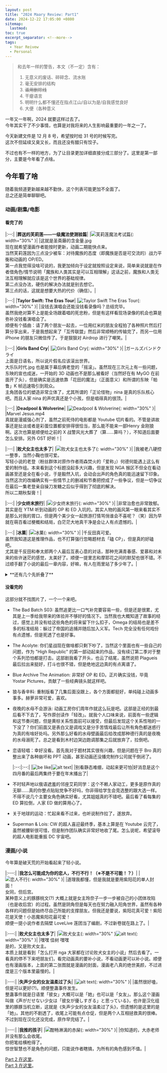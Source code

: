 ```yaml
---
layout: post
title: "2024 Maary Review: Part1"
date: 2024-12-22 17:05:00 +0800
sitemap:
  lastmod: 
toc: true 
excerpt_separator: <!--more-->
tags:
  - Year Reivew
  - Personal
---
```


> 和去年一样的警告，本文（不一定）含有：  
> 1. 无意义的废话、碎碎念、流水账  
> 2. 毫无安排的结构  
> 3. ~~滥用删除线~~  
> 4. 干瘪语言  
> 5. 明明什么都不懂还在指点江山/自以为是/自我感觉良好  
> 6. 大便（各种意义  

一年又一年啊，2024 就要这样过去了。  
今年其实干了不少事情，也算是对我将来的人生影响最重要的一年之一了。  

今天新建文件是 12 月 8 号，希望按时给 31 号的时候写完。  
这次不但延续又臭又长，而且还没有醋只有饺子。  

不过也有不一样的地方，为了让目录更加详细直接分成三部分了。这里是第一部分，主要是今年看了点啥。    

<!--more-->

## 今年看了啥

随着我频道更新越来越不勤快，这个列表可能更加不全面了。  
总之还是简单聊聊吧。  

### 动画/剧集/电影

#### 看完了的

|:--:|
|**葬送的芙莉莲——一级魔法使测验篇**|
|![芙莉莲魔法考试篇](/assets/2024-12-31-2024-Maary-Review/Frieren_KV4.webp){: width="30%" }|
|这就是圣斋藤的含金量.jpg <br/> 现在就希望漫画作者能按时更新，动画二期能快点来。<br/> 当然芙莉莲因为三点没少被车：对待魔族的态度（即魔族是否是可交流的）战力平衡和动画的 OP/ED。<br/>第一点我觉得没啥可说的，我更加倾向于设定就按照设定来说，简单来说就是在作者借角色/情节说明「魔族和人类其实是可以互相理解」这话之前，魔族和人类无法互相理解就应该是这个世界的基础规律。<br/>第二点没办法，硬伤的解决办法就是别去想它。<br/>第三点的话，这就是想要大热的代价（确信）。|

|:--:|
|**Taylor Swift: The Eras Tour**|
|![Taylor Swift The Eras Tour](/assets/2024-12-31-2024-Maary-Review/image-1.webp){: width="30%" }|
|没钱去演唱会还能没钱看录像吗？总结完毕。<br/>虽然我绝对算不上是能全场跟着唱的死忠粉，但是有这样看现场录像的机会也算是弥补没钱看演唱会了。<br/>顺便有个插曲：请了两个朋友一起去，一位用红米的朋友全程拍了各种照片然后打算分享出来，于是我想起来了「互传联盟」然后非常顺畅的传输完了，而另一位用 iPhone 的朋友只微信传了。于是狠狠对 Airdrop 进行了嘲笑。|

|:--:|
|**Girls Band Cry**|
|![Girls Band Cry](/assets/2024-12-31-2024-Maary-Review/image-38.webp){: width="30%" }|
|ガールズバンドクライ<br/>上面是日语名，所以说片假名应该滚出世界。<br/>大乐队时代.jpg 也是属于幕后俩老登的「摇滚」。虽然现在三次元上有一些问题，东映的宣也成迷，一开始的 3D 动画也不是那么被看好（当然好在有 MyGO 在前面开了头），但是确实是迅速依靠「花田的魔法」（正面意义）和所谓的东映「帕鲁」K 帧迅速吸引到观众。<br/>主角团各位的塑造非常立体了，尤其所谓的「正论怪物」nina 是真的乐队核心吧。而且人家 nina 的声优真还是个小孩，但是唱得真的很顶。|

|:--:|
|**Deadpool & Wolverine**|
|![Deadpool & Wolverine](/assets/2024-12-31-2024-Maary-Review/image-6.webp){: width="30%" }|
|Marvel Jesus.mp4<br/>真就是漫威强心剂了，虽然之前死侍的电影都是 Youtube 切片看的。不管是讲故事还是扯淡或者是彩蛋位置都安排得很恰当，那么能不能来一部Henry 金刚狼啊。这次也算是顺便给之前的 X 战警风光大葬了（算……算吗？），不知道后面要怎么安排。另外 OST 好听！|

|:--:|
|**败犬女主也太多了**|
|![败犬女主也太多了](/assets/2024-12-31-2024-Maary-Review/image-39.webp){: width="30%" }|
|我被老八硬控一整季，当然小鞠也很可爱。<br/>写轻小说的老登（粉丝群体对原作作者雨森焚火的「爱称」）何德何能遇上这么有爱的制作组。本来看到这个标题没起多大兴趣，但是发现 NGA 猴区不但全在看动画甚至还是全在看小说，于是毅然入坑，会动会出声的角色真的能迅速留下印象。当然这次的改编确实有一些情节上的删减和节奏把控成了一些争议，但是一切争议在最后一集老登亲自操刀发糖之后似乎得到了彻底的解决。<br/>所以二期秋梨膏！|

|:--:|
|**少女终末旅行**|
|![少女终末旅行](/assets/2024-12-31-2024-Maary-Review/image-40.webp){: width="30%" }|
|非常治愈也非常致郁。<br/>其实是在 YTM 听到动画的 OP 和 ED 入坑的。其实人物的画风第一眼来看其实不是那么对我的胃口，但是两个美少女一起旅游打情骂俏谁会不喜呢？（笑）因为早就在萌百看过梗概和结局，白茫茫大地真干净是会让人有点遗憾的。|

|:--:|
|**冰菓**|
|![冰菓](/assets/2024-12-31-2024-Maary-Review/image-41.webp){: width="30%" }|
|千反田真可爱。<br/>虽然我知道这是推理作品，也不打算强行忽略题材去「磕 CP」，但是真的好磕吧。<br/>尤其是千反田和奉太郎两个人最后互表心意的对话，那种充满青春感、爱慕和对未来的些许迷茫的感觉，太美好了。顺便一提里志和摩耶花之间的默契也很不错。不过顺手翻了小说的最后一章内容，好嘛，有人在雨里站了多少年了。|

<details>

<summary markdown="span"> 
**还有几个先折叠了** 
</summary>

  |:--:|
  |**Godzilla x Kong: The New Empire**|
  |![Godzilla x Kong](/assets/2024-12-31-2024-Maary-Review/image-2.webp){: width="30%" }|
  |都怪兽宇宙了多点怪兽吧。<br/>前面的节奏有点拖沓，到后半段开始主线狂飙。另外就是虽然看的时候挺热闹，看完一琢磨就感觉你们最后这打的基本上就是一边倒。不过没记错的话这次应该是朋友请客看的，倒也不亏。|

  |:--:|
  |**摇曳露营 第三辑**|
  |![摇曳露营](/assets/2024-12-31-2024-Maary-Review/Yurucamp_S3_Teaser10.webp){: width="30%" }|
  |更换了制作公司确实是有些遗憾的。<br/>OP ED 依然很好听，特别 OP 的动画很有风格，喜欢。故事依然是让人放松的露营日常，但是不管是画风上的变化还是节奏上的把控都很难说比前作要出彩。不过仍然看得很开心，尤其经常晚上为了减肥不吃饭然后点开摇曳露营看主角团各种吃，我好饿。|

  |:--:|
  |**虹四格 二期**|
  |![虹四格](/assets/2024-12-31-2024-Maary-Review/Nijiyon_animation_key_visual2.webp){: width="30%" }|
  |制作组的热情依然很足，看的也很开心，但确实记忆点似乎不是很多，也可能是间隔时间太长的关系。<br/>毕竟是泡面番。<br/>所以其实我更关心完结篇是个什么情况，不管是什么时候国内能看到还是被前辈团的唐突重大发布吓到。|

  |:--:|
  |**凉宫春日的忧郁**|
  |![凉宫春日的忧郁](/assets/2024-12-31-2024-Maary-Review/image.webp){: width="30%" }|
  |拳头硬了.jpg<br/>简单来说凉宫春日的忧郁这个分为 06 和 09 版本，06 的版本播放顺序是乱序的，即播放的顺序和事件发生的顺序并不一致；而 09 版调整了顺序到正序之后又加入了一些新制作的集数。因此我直接下载了 09 版本开始补，但遗憾的是这是一个糟糕的选择。<br/>简单来说我非常难以接受那个时代的女主性格，如果说 06 版本的故事中凉宫的行为还只是有些过分，09 中的新增集中的一些行为已经到了难以忍受的程度。其中的一些行为在我看来已经完全是无理取闹和霸凌了，当然兔女郎上台当主唱那里确实是经典，但是其他的部分还是算了。|

</details>

#### 没看完的

这部分就不找图片了，一个一个来吧。  

- The Bad Batch S03: 虽然追更比一口气补完要容易一些，但是还是很累，尤其是上一季给我带来的体验并不够好的情况下。当然我也大概知道了故事的经过，感觉上并没有给这些角色的将来留下什么扣子，Omega 的结局也是差不多的标准结局：躲过了帝国的追捕并随后加入义军。Tech 完全没有任何戏份有点遗憾，但是死透了也是好事。  
- The Acolyte: 你们星战现在做啥都只剩下吵了，当然这个里面也有一些自己的问题，作为 "High Republic" 的第一部动起来的作品，没有续订第二季对于整个系列恐怕都是打击。这部剧我看了开头，也云了结尾，虽然说把 Plagueis 最后拉出来挺好，打斗也很不错，但是绝地这边真的有点离谱了。
- Blue Archive The Animation: 非常好 OP 和 ED。正片确实没钱，毕竟 Yostar Pictures，贡献了一些经典镜头就这样吧。
- 狼与香辛料: 重制版看了几集后面没跟上，各个方面都挺好，单纯碰上动画多事多。赫萝非常可爱，喜欢。
- 夜晚的水母不会游泳: 动画工房你们周年作就这么玩是吧。这部是正经的到最后看不下去了，写作原创读作「轻改」。就我个人口味来说，前面有一些逻辑和这节奏问题，但是黄棕关系性面前可以接受，但最后发现这个关系性啪的一下没了？你们前面又是表白又是调戏又是分手苦情戏最后让所有角色都迷惑行为真的有啥好处吗。另外那么好看的水母壁画最后给改成那种德行真的是夜晚的水母溺死了。总之是看到木村边哭边跑调那集之后就放弃了，拉倒吧。
- 恋语轻唱：幸好没看。首先我对于题材其实很有兴趣，但是问题在于 Bro 真的整出来了各种崩坏和 PPT 动画，甚至动画还没播完制作公司就干倒闭了。
  
  |:--:|:--:|
  |![be like](/assets/2024-12-31-2024-Maary-Review/image-11.webp)|![alt text](/assets/2024-12-31-2024-Maary-Review/image-14.webp)|
  |别看静态难绷，动起来更可怕|好消息是这个四月番的最后两集终于要在年末播出了|
- 不时轻声地以俄语遮羞的邻座艾莉同学：这个不赖人家动工，更多是原作真的无聊……真的你整点贴贴党争不好吗，你非得给学生会竞选整的跟大选一样。不得不说几个主要女角色确实好看，尤其姐姐真的不错吧。最后看了看每集的 ED 算拉倒，人家 ED 做的算用心了。
- 关于地球的运动：忙起来看不过来，也听说制作拉了，遂放弃。
- Superman & Lois: CW 的超人喜迎最终季，基本上算是在 Youtube 云完了，虽然被腰斩很可惜，但是制作团队确实非常好地收了尾。怎么说呢，希望滚导的超人电影能重振 DC 宇宙吧。

### 漫画/小说

今年算是破天荒的开始看起来了轻小说。

|:---:|
|**我怎么可能成为你的恋人，不行不行！（※不是不可能！？）**|
|![恋人不行](/assets/2024-12-31-2024-Maary-Review/image-15.webp){: width="30%" }|
|道理我都懂，但是我就是要用紫阳花的单人封面！<br/>女同，但后宫。<br/>某种意义上的豚豚桃文(?) 大概上就是女主玲奈子一步一步被自己的小团体攻陷（也是收后宫）的过程。虽然是阴角但是每天也在努力融入阳角世界，虽然有各种各样的问题但是始终尽自己所能的支撑朋友。但我还是要说，紫阳花真可爱！紫阳花是天使！小恶魔紫阳花最可爱！<br/>顺便一提小说作者去隔壁 LoveLive 莲团当了编剧，不过新卷就在路上了。|

|:---:|
|**败犬女主也太多了**|
|![败犬女主](/assets/2024-12-31-2024-Maary-Review/image-16.webp){: width="30%" }![alt text](/assets/2024-12-31-2024-Maary-Review/image-17.webp){: width="30%" }|
|嘿嘿 佳树 嘿嘿<br/>是的，又是败犬女主。<br/>本质上就是看到「怎么打开 nga 大家都在讨论败犬女主的小说」然后去看了。一看真的停不下来吧朋友们，看完动画真的要补小说，不看动画更可以补小说。顺便也有漫画版本，上面的第二张图就是漫画的封面，漫画老八真的绝世美颜，不过进度是三个版本里最慢的。|

|:---:|
|**失声少女的女友温柔过了头**|
|![alt text](/assets/2024-12-31-2024-Maary-Review/image-18.webp){: width="30%" }|
|虽然很好嗑，但是可以更好(?)。顺便整蛊事件发生。<br/>整蛊事件就是日语里「彼女」大概可以是「她」也可以是「女友」。那么这个漫画叫做《声がだせない少女は「彼女が優しすぎる」と思っている》，也许是汉化组里的豚豚当机立断，这就是《失声少女的女友温柔过了头》，但遗憾的是这里的是「她」。其他的不剧透了，收尾上可能有点仓促，但是两个人互相拯救真的很棒。不过到现在汉化还没完成，原作早完结了。|

|:---:|
|**我推的孩子**|
|![酣畅淋漓的赤屎](/assets/2024-12-31-2024-Maary-Review/image-19.webp){: width="30%" }|
|你知道的，大赤老师并没有那么会收尾。<br/>你把笔给横枪得了。<br/>惊世智慧也不是角色的问题，只能说作者瞎搞，为所有的角色感到不值。|


[Part 2 在这里](2024-12-31-2024-Maary-Review-Part2.md)。  
[Part 3 在这里](2024-12-31-2024-Maary-Review-Part3.md)。  
